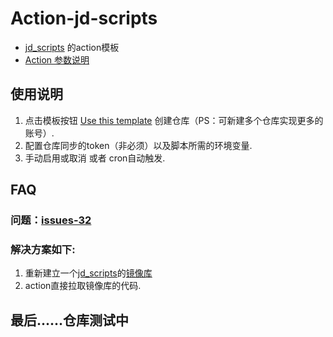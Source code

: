 # Action-jd-scripts

- [jd_scripts](https://github.com/lxk0301/jd_scripts) 的action模板
- [Action 参数说明](https://github.com/lxk0301/jd_scripts/blob/master/githubAction.md)

## 使用说明

1. 点击模板按钮 [Use this template](https://github.com/zdrka/Action-jd-scripts/generate) 创建仓库（PS：可新建多个仓库实现更多的账号）.
2. 配置仓库同步的token（非必须）以及脚本所需的环境变量.
3. 手动启用或取消 或者 cron自动触发.

## FAQ

### 问题：[issues-32](https://github.com/lxk0301/jd_scripts/issues/32)

### 解决方案如下:

1. 重新建立一个[jd_scripts](https://github.com/lxk0301/jd_scripts)的[镜像库](https://github.com/zdrka/jd_scripts_mirror)
2. action直接拉取镜像库的代码.

## 最后......仓库测试中

